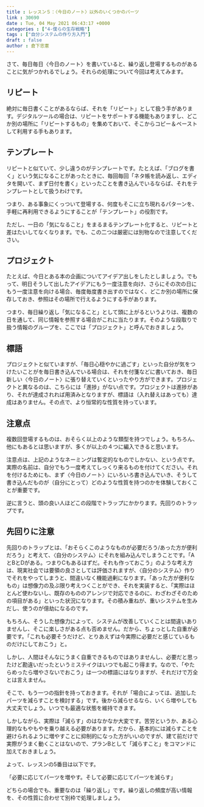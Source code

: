 ```yaml
---
title : レッスン５：〈今日のノート〉以外のいくつかのパーツ
link : 30690
date : Tue, 04 May 2021 06:43:17 +0000
categories : ["4-僕らの生存戦略"]
tags : ["自分システムの作り方入門"]
draft : false
author : 倉下忠憲
---
```


さて、毎日毎日〈今日のノート〉を書いていると、繰り返し登場するものがあることに気がつかれるでしょう。それらの処理について今回は考えてみます。

<h2>リピート</h2>

絶対に毎日書くことがあるならば、それを「リピート」として扱う手があります。デジタルツールの場合は、リピートをサポートする機能もありますし、どこか別の場所に「リピートするもの」を集めておいて、そこからコピー＆ペーストして利用する手もあります。

<h2>テンプレート</h2>

リピートと似ていて、少し違うのがテンプレートです。たとえば、「ブログを書く」という気になることがあったときに、毎回毎回「ネタ帳を読み返し、エディタを開いて、まず日付を書く」といったことを書き込んでいるならば、それをテンプレートとして扱うわけです。

つまり、ある事象にくっついて登場する、何度もそこに立ち現れるパターンを、手軽に再利用できるようにすることが「テンプレート」の役割です。

ただし、一日の「気になること」をまるまるテンプレート化すると、リピートと差はたいしてなくなります。でも、この二つは厳密には別物なので注意してください。

<h2>プロジェクト</h2>

たとえば、今日とある本の企画についてアイデア出しをしたとしましょう。でもって、明日そうして出したアイデアにもう一度注意を向け、さらにその次の日にもう一度注意を向ける場合、毎度毎度書き出すのではなく、どこか別の場所に保存しておき、参照はその場所で行えるようにする手があります。

つまり、毎日繰り返し「気になること」として頭に上がるというよりは、複数の日を通して、同じ情報を参照する場合がこれに当たります。そのような段取りで扱う情報のグループを、ここでは「プロジェクト」と呼んでおきましょう。

<h2>標語</h2>

プロジェクトと似ていますが、「毎日心穏やかに過ごす」といった自分が気をつけたいことがを毎日書き込んでいる場合は、それを付箋などに書いておき、毎日新しい〈今日のノート〉に張り替えていくといったやり方ができます。プロジェクトと異なるのは、こちらには「進捗」がない点です。プロジェクトは進捗があり、それが達成されれば用済みとなりますが、標語は（入れ替えはあっても）達成はありません。その点で、より恒常的な性質を持っています。

<h2>注意点</h2>

複数回登場するものは、おそらく以上のような類型を持つでしょう。もちろん、他にもあるとは思いますが、多くが以上の４つに編入できると思います。

注意点は、上記のようなネーミングは暫定的なものでしかない、という点です。実際の名前は、自分でもう一度考えてしっくり来るものを付けてください。それを付けるためにも、まず〈今日のノート〉にいろいろ書き込んでいき、そうして書き込んだものが（自分にとって）どのような性質を持つのかを体験しておくことが重要です。

逆に言うと、頭の良い人ほどこの段階でトラップにかかります。先回りのトラップです。

<h2>先回りに注意</h2>

先回りのトラップとは、「おそらくこのようなものが必要だろう/あった方が便利だろう」と考えて、〈自分のシステム〉にそれを組み込んでしまうことです。「AとBとDがある。つまりCもあるはずだ。それも作っておこう」のような考え方は、現実社会では要領の良さとしては評価されますが、〈自分のシステム〉作りでそれをやってしまうと、間違いなく機能過剰になります。「あった方が便利なもの」は想像力の及ぶ限り考えつくことができ、それを実装すると、「実際はほとんど使わないし、既存のもののアレンジで対応できるのに、わざわざそのための項目がある」といった状況になります。その積み重ねが、重いシステムを生みだし、使うのが億劫になるのです。

もちろん、そうした想像力によって、システムが改善していくことは間違いありませんし、そこに楽しさがある点も否めません。だから、ちょっとした自重が必要です。「これも必要そうだけど、とりあえずは今実際に必要だと感じているものだけにしておこう」と。

しかし、人間はそんなにうまく自重できるものではありませんし、必要だと思ったけど勘違いだったというミステイクはいつでも起こり得ます。なので、「やたらめったら増やさないでおこう」は一つの標語にはなりますが、それだけで万全とは言えません。

そこで、もう一つの指針を持っておきます。それが「場合によっては、追加したパーツを減らすことを検討する」です。後から減らせるなら、いくら増やしても大丈夫でしょう。いつでも最適な状態を維持できます。

しかしながら、実際は「減らす」のはなかなか大変です。苦労というか、ある心理的なもやもやを乗り越える必要があります。だから、基本的には減らすことを避けられるように増やすことに抑制的になった方がいいのですが、建て前だけで実際がうまく動くことはないので、プランBとして「減らすこと」をコマンドに加えておきましょう。

よって、レッスンの5番目は以下です。

「必要に応じてパーツを増やす。そして必要に応じてパーツを減らす」

どちらの場合でも、重要なのは「繰り返し」です。繰り返しの頻度が高い情報を、その性質に合わせて別枠で処理しましょう。